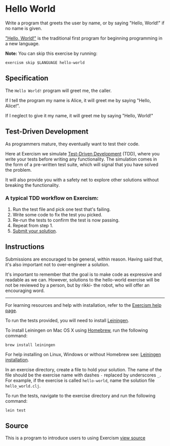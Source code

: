 # Hello World

Write a program that greets the user by name, or by saying "Hello, World!" if no name is given.

["Hello, World!"](http://en.wikipedia.org/wiki/%22Hello,_world!%22_program) is the traditional first program for beginning programming in a new language.

**Note:** You can skip this exercise by running:

    exercism skip $LANGUAGE hello-world

## Specification

The `Hello World!` program will greet me, the caller.

If I tell the program my name is Alice, it will greet me by saying "Hello, Alice!".

If I neglect to give it my name, it will greet me by saying "Hello, World!"

## Test-Driven Development

As programmers mature, they eventually want to test their code.

Here at Exercism we simulate [Test-Driven Development](http://en.wikipedia.org/wiki/Test-driven_development) (TDD), where you write your tests before writing any functionality. The simulation comes in the form of a pre-written test suite, which will signal that you have solved the problem.

It will also provide you with a safety net to explore other solutions without breaking the functionality.

### A typical TDD workflow on Exercism:

1. Run the test file and pick one test that's failing.
2. Write some code to fix the test you picked.
3. Re-run the tests to confirm the test is now passing.
4. Repeat from step 1.
5. [Submit your solution](http://help.exercism.io/submitting-exercises.html).

## Instructions

Submissions are encouraged to be general, within reason. Having said that, it's also important not to over-engineer a solution.

It's important to remember that the goal is to make code as expressive and readable as we can. However, solutions to the hello-world exercise will be not be reviewed by a person, but by rikki- the robot, who will offer an encouraging word.

* * * *

For learning resources and help with installation, refer to the
[Exercism help page][].

To run the tests provided, you will need to install [Leiningen][].

To install Leiningen on Mac OS X using [Homebrew][], run the following command:

    brew install leiningen

For help installing on Linux, Windows or without Homebrew see:
[Leiningen installation][].

[Exercism help page]: http://exercism.io/languages/clojure
[Leiningen]: http://leiningen.org
[Homebrew]: http://brew.sh
[Leiningen installation]: https://github.com/technomancy/leiningen#installation

In an exercise directory, create a file to hold your solution. The name of the
file should be the exercise name with dashes `-` replaced by underscores `_`.
For example, if the exercise is called `hello-world`, name the solution file
`hello_world.clj`.

To run the tests, navigate to the exercise directory and run the following
command:

    lein test

## Source

This is a program to introduce users to using Exercism [view source](http://en.wikipedia.org/wiki/%22Hello,_world!%22_program)
